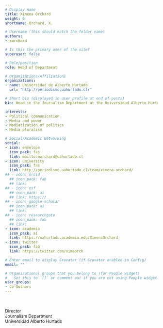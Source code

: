 ```yaml
---
# Display name
title: Ximena Orchard
weight: 6
shortname: Orchard, X.

# Username (this should match the folder name)
authors:
- xorchard

# Is this the primary user of the site?
superuser: false

# Role/position
role: Head of Department

# Organizations/Affiliations
organizations:
- name: Universidad de Alberto Hurtado
  url: "http://periodismo.uahurtado.cl/"

# Short bio (displayed in user profile at end of posts)
bio: Head in the Journalism Department at the Universidad Alberto Hurtado.

interests:
- Political communication
- Media and power
- Mediatization of politics
- Media pluralism

# Social/Academic Networking
social:
- icon: envelope
  icon_pack: fas
  link: mailto:morchard@uahurtado.cl
- icon: university
  icon_pack: fas
  link: http://periodismo.uahurtado.cl/team/ximena-orchard/
## - icon: orcid
  ## icon_pack: fab
  ## link: 
## - icon: osf
  ## icon_pack: ai
  ## link: https://
## - icon: google-scholar
  ## icon_pack: ai
  ## link: 
## - icon: researchgate
  ## icon_pack: fab
  ## link: 
- icon: academia
  icon_pack: ai
  link: https://uahurtado.academia.edu/XimenaOrchard
- icon: twitter
  icon_pack: fab
  link: https://twitter.com/ximeorch

# Enter email to display Gravatar (if Gravatar enabled in Config)
email: ""

# Organizational groups that you belong to (for People widget)
#   Set this to `[]` or comment out if you are not using People widget.
user_groups:
- Co-Authors
---
```


\
\
Director \
Journalism Department \
Universidad Alberto Hurtado
